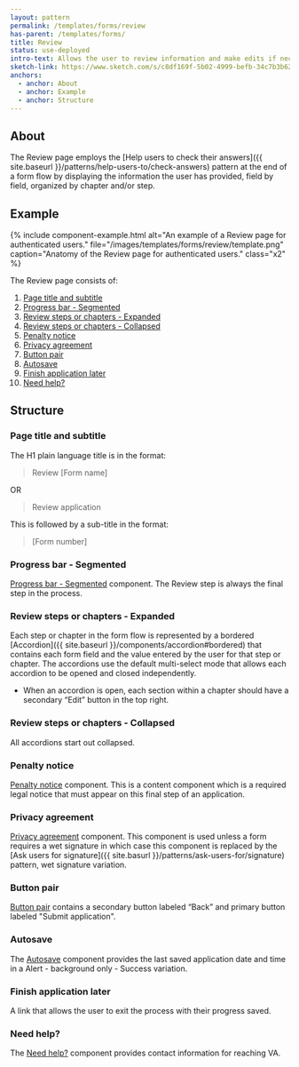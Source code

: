 ```yaml
---
layout: pattern
permalink: /templates/forms/review
has-parent: /templates/forms/
title: Review
status: use-deployed
intro-text: Allows the user to review information and make edits if necessary.
sketch-link: https://www.sketch.com/s/c8df169f-5b02-4999-befb-34c7b3b62ba9/p/22D26EF0-4325-4899-AAB5-2FCF50AD12BC/canvas
anchors:
  - anchor: About
  - anchor: Example
  - anchor: Structure
---
```


## About

The Review page employs the [Help users to check their answers]({{ site.baseurl }}/patterns/help-users-to/check-answers) pattern at the end of a form flow by displaying the information the user has provided, field by field, organized by chapter and/or step.

## Example

{% include component-example.html alt="An example of a Review page for authenticated users." file="/images/templates/forms/review/template.png" caption="Anatomy of the Review page for authenticated users." class="x2" %}

The Review page consists of:

1. [Page title and subtitle](#page-title-and-subtitle)
2. [Progress bar - Segmented](#progress-bar-segmented)
3. [Review steps or chapters - Expanded](#review-steps-or-chapters-expanded)
4. [Review steps or chapters - Collapsed](#review-steps-or-chapters-collapsed)
5. [Penalty notice](#penalty-notice)
6. [Privacy agreement](#privacy-agreement)
7. [Button pair](#button-pair)
8. [Autosave](#autosave)
9. [Finish application later](#finish-application-later)
10. [Need help?](#need-help)

## Structure

### Page title and subtitle

The H1 plain language title is in the format:

> Review [Form name]

OR

> Review application

This is followed by a sub-title in the format:

> [Form number]

### Progress bar - Segmented

[Progress bar - Segmented]({{site.baseurl}}/components/form/progress-bar-segmented) component. The Review step is always the final step in the process.

### Review steps or chapters - Expanded

Each step or chapter in the form flow is represented by a bordered [Accordion]({{ site.baseurl }}/components/accordion#bordered) that contains each form field and the value entered by the user for that step or chapter. The accordions use the default multi-select mode that allows each accordion to be opened and closed independently.

* When an accordion is open, each section within a chapter should have a secondary “Edit” button in the top right.

### Review steps or chapters - Collapsed

All accordions start out collapsed.

### Penalty notice

[Penalty notice]({{site.baseurl}}/components/form/penalty-notice) component. This is a content component which is a required legal notice that must appear on this final step of an application.

### Privacy agreement

[Privacy agreement]({{site.baseurl}}/components/form/privacy-agreement) component. This component is used unless a form requires a wet signature in which case this component is replaced by the [Ask users for signature]({{ site.basurl }}/patterns/ask-users-for/signature) pattern, wet signature variation.

### Button pair

[Button pair]({{site.baseurl}}/components/button/button-pair) contains a secondary button labeled “Back” and  primary button labeled "Submit application".

### Autosave

The [Autosave]({{site.baseurl}}/components/form/autosave) component provides the last saved application date and time in a Alert - background only - Success variation.

### Finish application later

A link that allows the user to exit the process with their progress saved.

### Need help?

The [Need help?]({{site.baseurl}}/components/form/need-help) component provides contact information for reaching VA.